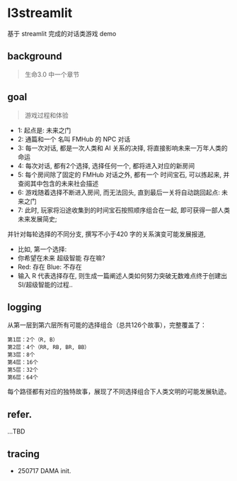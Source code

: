# l3streamlit
基于 streamlit 完成的对话类游戏 demo

## background
> 生命3.0 中一个章节


## goal
> 游戏过程和体验

- 1: 起点是: 未来之门
- 2: 通篇和一个 名叫 FMHub 的 NPC 对话
- 3: 每一次对话, 都是一次人类和 AI 关系的决择, 将直接影响未来一万年人类的命运
- 4: 每次对话, 都有2个选择, 选择任何一个, 都将进入对应的新房间
- 5: 每个房间除了固定的 FMHub 对话之外, 都有一个 时间宝石, 可以拣起来, 并查阅其中包含的未来社会描述
- 6: 游戏随着选择不断进入房间, 而无法回头, 直到最后一关将自动跳回起点: 未来之门
- 7: 此时, 玩家将沿途收集到的时间宝石按照顺序组合在一起, 即可获得一部人类未来发展简史;


并针对每轮选择的不同分支, 撰写不小于420 字的关系演变可能发展报道,

- 比如, 第一个选择:
- 你希望在未来 超级智能 存在嘛?
- Red: 存在 Blue: 不存在
- 输入 R 代表选择存在, 则生成一篇阐述人类如何努力突破无数难点终于创建出 SI/超级智能的过程..

## logging
从第一层到第六层所有可能的选择组合（总共126个故事），完整覆盖了：

    第1层：2个（R, B）
    第2层：4个（RR, RB, BR, BB）
    第3层：8个
    第4层：16个
    第5层：32个
    第6层：64个

每个路径都有对应的独特故事，展现了不同选择组合下人类文明的可能发展轨迹。


## refer.
...TBD

## tracing

- 250717 DAMA init.

